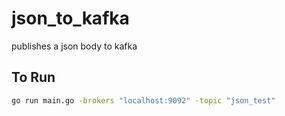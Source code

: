 # json_to_kafka
publishes a json body to kafka

## To Run

```bash 
go run main.go -brokers "localhost:9092" -topic "json_test"
```

